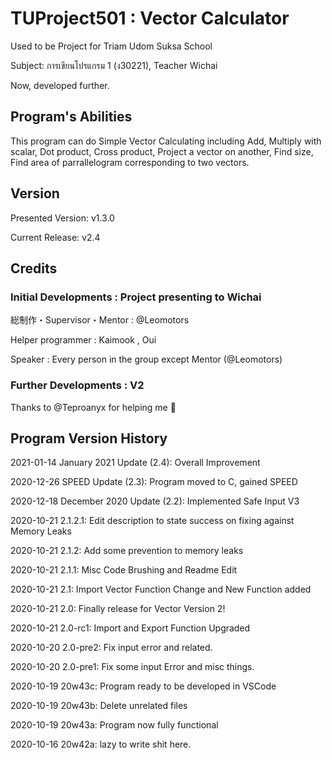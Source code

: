 # TUProject501 : Vector Calculator

Used to be Project for Triam Udom Suksa School

Subject: การเขียนโปรแกรม 1 (ง30221), Teacher Wichai

Now, developed further.

## Program's Abilities

  This program can do Simple Vector Calculating including Add, Multiply with
  scalar, Dot product, Cross product, Project a vector on another,
  Find size, Find area of parrallelogram corresponding to two vectors.

## Version

  Presented Version: v1.3.0

  Current Release: v2.4

## Credits

### Initial Developments : Project presenting to Wichai

  総制作・Supervisor・Mentor : @Leomotors

  Helper programmer : Kaimook , Oui

  Speaker : Every person in the group except Mentor (@Leomotors)

### Further Developments : V2

  Thanks to @Teproanyx for helping me 🙂

## Program Version History

  2021-01-14 January 2021 Update (2.4): Overall Improvement

  2020-12-26 SPEED Update (2.3): Program moved to C, gained SPEED

  2020-12-18 December 2020 Update (2.2): Implemented Safe Input V3

  2020-10-21 2.1.2.1: Edit description to state success on fixing against Memory Leaks

  2020-10-21 2.1.2: Add some prevention to memory leaks
  
  2020-10-21 2.1.1: Misc Code Brushing and Readme Edit
  
  2020-10-21 2.1: Import Vector Function Change and New Function added

  2020-10-21 2.0: Finally release for Vector Version 2!

  2020-10-21 2.0-rc1: Import and Export Function Upgraded

  2020-10-20 2.0-pre2: Fix input error and related.

  2020-10-20 2.0-pre1: Fix some input Error and misc things.

  2020-10-19 20w43c: Program ready to be developed in VSCode

  2020-10-19 20w43b: Delete unrelated files

  2020-10-19 20w43a: Program now fully functional
  
  2020-10-16 20w42a: lazy to write shit here.
